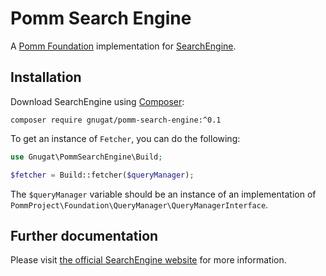 # Pomm Search Engine

A [Pomm Foundation](http://www.pomm-project.org/) implementation for [SearchEngine](http://gnugat.github.io/search-engine/).

## Installation

Download SearchEngine using [Composer](https://getcomposer.org/download):

    composer require gnugat/pomm-search-engine:^0.1

To get an instance of `Fetcher`, you can do the following:

```php
use Gnugat\PommSearchEngine\Build;

$fetcher = Build::fetcher($queryManager);
```

The `$queryManager` variable should be an instance of an implementation of `PommProject\Foundation\QueryManager\QueryManagerInterface`.

## Further documentation

Please visit [the official SearchEngine website](http://gnugat.github.io/search-engine/) for more information.
